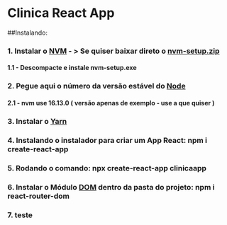 # Clinica React App
##Instalando:
### 1. Instalar o [NVM](https://github.com/coreybutler/nvm-windows/releases) - > Se quiser baixar direto o [nvm-setup.zip](https://github.com/coreybutler/nvm-windows/releases/download/1.1.9/nvm-setup.zip)
#### 1.1 - Descompacte e instale nvm-setup.exe
### 2. Pegue aqui o número da versão estável do [Node](https://nodejs.org/)
#### 2.1 - nvm use 16.13.0 ( versão apenas de exemplo - use a que quiser )
### 3. Instalar o [Yarn](https://classic.yarnpkg.com/lang/en/docs/install/#windows-stable)
### 4. Instalando o instalador para criar um App React: npm i create-react-app
### 5. Rodando o comando: npx create-react-app clinicaapp
### 6. Instalar o Módulo [DOM](https://www.npmjs.com/package/react-router-dom) dentro da pasta do projeto:  npm i react-router-dom
### 7. teste

